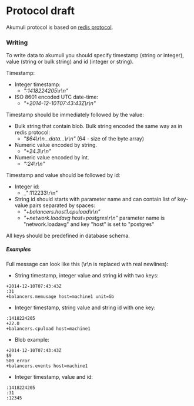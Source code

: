 Protocol draft
==============
Akumuli protocol is based on [redis protocol](http://redis.io/topics/protocol).

### Writing
To write data to akumuli you should specify timestamp (string or integer), value (string or bulk string) and id (integer or string).

Timestamp:
- Integer timestamp:
  + _":1418224205\r\n"_
- ISO 8601 encoded UTC date-time:
  + _"+2014-12-10T07:43:43Z\r\n"_

Timestamp should be immediately followed by the value:
- Bulk string that contain blob. Bulk string encoded the same way as in redis protocol:
  + _"$64\r\n...data...\r\n"_ (64 - size of the byte array)
- Numeric value encoded by string.
  + _"+24.3\r\n"_
- Numeric value encoded by int.
  + _":24\r\n"_

Timestamp and value should be followed by id:
- Integer id:
  + _":112233\r\n"
- String id should starts with parameter name and can contain list of key-value pairs separated by spaces:
  + _"+balancers.host1.cpuload\r\n"_
  + _"+network.loadavg host=postgres\r\n"_ parameter name is "network.loadavg" and key "host" is set to "postgres"

All keys should be predefined in database schema.

##### Examples
Full message can look like this (\r\n is replaced with real newlines):
 - String timestamp, integer value and string id with two keys:
```
+2014-12-10T07:43:43Z
:31
+balancers.memusage host=machine1 unit=Gb
```
 - Integer timestamp, string value and string id with one key:
```
:1418224205
+22.0
+balancers.cpuload host=machine1
```
 - Blob example:
```
+2014-12-10T07:43:43Z
$9
500 error
+balancers.events host=machine1
```
- Integer timestamp, value and id:
```
:1418224205
:31
:12345
```